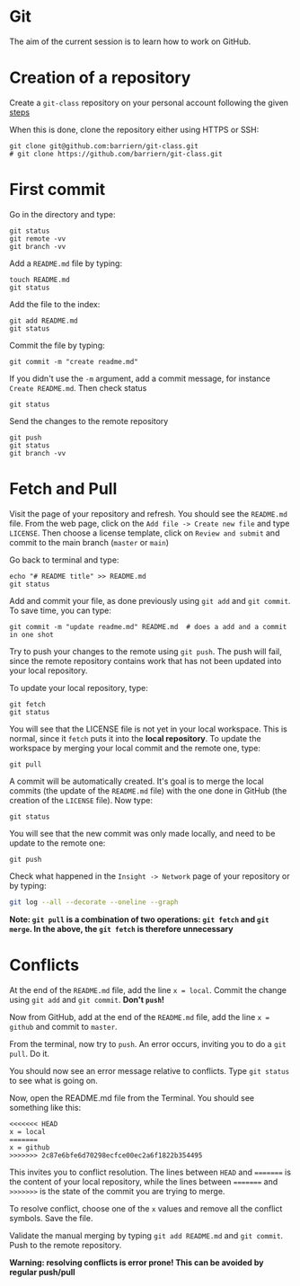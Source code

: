# Git

The aim of the current session is to learn how to work on GitHub.

# Creation of a repository

Create a `git-class` repository on your personal account following the given [steps](https://github.com/umr-marbec/git-training/tree/master/github)

When this is done, clone the repository either using HTTPS or SSH: 

```
git clone git@github.com:barriern/git-class.git 
# git clone https://github.com/barriern/git-class.git
```

# First commit

Go in the directory and type:

```
git status
git remote -vv
git branch -vv
```

Add a `README.md` file by typing:

```
touch README.md
git status
```

Add the file to the index:

```
git add README.md 
git status
```

Commit the file by typing:

```
git commit -m "create readme.md"
``` 

If you didn't use the `-m` argument, add a commit message, for instance `Create README.md`. Then check status

```
git status
``` 

Send the changes to the remote repository

```
git push
git status
git branch -vv
```

# Fetch and Pull

Visit the page of your repository and refresh. You should see the `README.md` file. From the web page, click on the `Add file -> Create new file` and type `LICENSE`. Then choose a license template, click on `Review and submit` and commit to the main branch (`master` or `main`)

Go back to terminal and type:

```
echo "# README title" >> README.md
git status
```

Add and commit your file, as done previously using `git add` and `git commit`. To save time, you can type:

```
git commit -m "update readme.md" README.md  # does a add and a commit in one shot
```

Try to push your changes to the remote using `git push`. The push will fail, since the remote repository contains work that has not been updated into your local repository.

To update your local repository, type:

```
git fetch
git status
```

You will see that the LICENSE file is not yet in your local workspace. This is normal, since it `fetch` puts it into the **local repository**. To update the workspace by merging your local commit and the remote one, type:

```
git pull
```

A commit will be automatically created. It's goal is to merge the local commits (the update of the `README.md` file) with the one done in GitHub (the creation of the `LICENSE` file). Now type:

```
git status
```

You will see that the new commit was only made locally, and need to be update to the remote one:

```
git push
```

Check what happened in the `Insight -> Network` page of your repository or by typing:

```bash
git log --all --decorate --oneline --graph
```

**Note: `git pull` is a combination of two operations: `git fetch` and `git merge`. In the above, the `git fetch` is therefore unnecessary**

# Conflicts

At the end of the `README.md` file, add the line `x = local`. Commit the change using `git add` and `git commit`. **Don't `push`!**

Now from GitHub, add at the end of the `README.md` file, add the line `x = github` and commit to `master`.

From the terminal, now try to `push`. An error occurs, inviting you to do a `git pull`. Do it.

You should now see an error message relative to conflicts. Type `git status` to see what is going on.

Now, open the README.md file from the Terminal. You should see something like this:

```
<<<<<<< HEAD
x = local
=======
x = github
>>>>>>> 2c87e6bfe6d70298ecfce00ec2a6f1822b354495
```

This invites you to conflict resolution. The lines between `HEAD` and `=======` is the content of your local repository, while the lines between 
`=======` and `>>>>>>>` is the state of the commit you are trying to merge.

To resolve conflict, choose one of the `x` values and remove all the conflict symbols. Save the file.

Validate the manual merging by typing `git add README.md` and `git commit`. Push to the remote repository.

**Warning: resolving conflicts is error prone! This can be avoided by regular push/pull**
